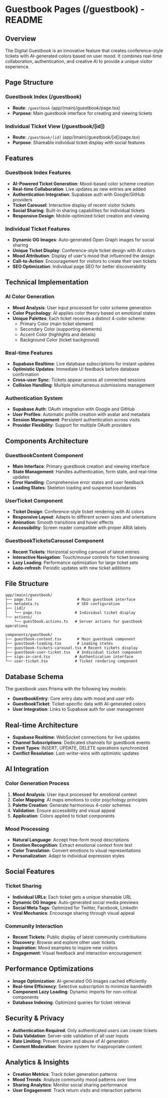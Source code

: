 # Guestbook Pages (/guestbook) - README

## Overview

The Digital Guestbook is an innovative feature that creates conference-style tickets with AI-generated colors based on user mood. It combines real-time collaboration, authentication, and creative AI to provide a unique visitor experience.

## Page Structure

### Guestbook Index (/guestbook)

- **Route**: `/guestbook` (app/(main)/guestbook/page.tsx)
- **Purpose**: Main guestbook interface for creating and viewing tickets

### Individual Ticket View (/guestbook/[id])

- **Route**: `/guestbook/[id]` (app/(main)/guestbook/[id]/page.tsx)
- **Purpose**: Shareable individual ticket display with social features

## Features

### Guestbook Index Features

- **AI-Powered Ticket Generation**: Mood-based color scheme creation
- **Real-time Collaboration**: Live updates as new entries are added
- **Authentication Integration**: Supabase auth with Google/GitHub providers
- **Ticket Carousel**: Interactive display of recent visitor tickets
- **Social Sharing**: Built-in sharing capabilities for individual tickets
- **Responsive Design**: Mobile-optimized ticket creation and viewing

### Individual Ticket Features

- **Dynamic OG Images**: Auto-generated Open Graph images for social sharing
- **Unique Ticket Display**: Conference-style ticket design with AI colors
- **Mood Attribution**: Display of user's mood that influenced the design
- **Call-to-Action**: Encouragement for visitors to create their own tickets
- **SEO Optimization**: Individual page SEO for better discoverability

## Technical Implementation

### AI Color Generation

- **Mood Analysis**: User input processed for color scheme generation
- **Color Psychology**: AI applies color theory based on emotional states
- **Unique Palettes**: Each ticket receives a distinct 4-color scheme:
  - Primary Color (main ticket element)
  - Secondary Color (supporting elements)
  - Accent Color (highlights and details)
  - Background Color (ticket background)

### Real-time Features

- **Supabase Realtime**: Live database subscriptions for instant updates
- **Optimistic Updates**: Immediate UI feedback before database confirmation
- **Cross-user Sync**: Tickets appear across all connected sessions
- **Collision Handling**: Multiple simultaneous submissions management

### Authentication System

- **Supabase Auth**: OAuth integration with Google and GitHub
- **User Profiles**: Automatic profile creation with avatar and metadata
- **Session Management**: Persistent authentication across visits
- **Provider Flexibility**: Support for multiple OAuth providers

## Components Architecture

### GuestbookContent Component

- **Main Interface**: Primary guestbook creation and viewing interface
- **State Management**: Handles authentication, form state, and real-time updates
- **Error Handling**: Comprehensive error states and user feedback
- **Loading States**: Skeleton loading and suspense boundaries

### UserTicket Component

- **Ticket Design**: Conference-style ticket rendering with AI colors
- **Responsive Layout**: Adapts to different screen sizes and orientations
- **Animation**: Smooth transitions and hover effects
- **Accessibility**: Screen reader compatible with proper ARIA labels

### GuestbookTicketsCarousel Component

- **Recent Tickets**: Horizontal scrolling carousel of latest entries
- **Interactive Navigation**: Touch/mouse controls for ticket browsing
- **Lazy Loading**: Performance optimization for large ticket sets
- **Auto-refresh**: Periodic updates with new ticket additions

## File Structure

```
app/(main)/guestbook/
├── page.tsx                    # Main guestbook interface
├── metadata.ts                 # SEO configuration
├── [id]/
│   └── page.tsx               # Individual ticket display
└── actions/
    └── guestbook.actions.ts   # Server actions for guestbook operations

components/guestbook/
├── guestbook-content.tsx       # Main guestbook component
├── guestbook-loading.tsx       # Loading states
├── guestbook-tickets-carousel.tsx # Recent tickets display
├── guestbook-user-ticket.tsx   # Individual ticket component
├── sign-in-card.tsx           # Authentication interface
└── user-ticket.tsx            # Ticket rendering component
```

## Database Schema

The guestbook uses Prisma with the following key models:

- **GuestbookEntry**: Core entry data with mood and user info
- **GuestbookTicket**: Ticket-specific data with AI-generated colors
- **User Integration**: Links to Supabase auth for user management

## Real-time Architecture

- **Supabase Realtime**: WebSocket connections for live updates
- **Channel Subscriptions**: Dedicated channels for guestbook events
- **Event Types**: INSERT, UPDATE, DELETE operations synchronized
- **Conflict Resolution**: Last-writer-wins with optimistic updates

## AI Integration

### Color Generation Process

1. **Mood Analysis**: User input processed for emotional context
2. **Color Mapping**: AI maps emotions to color psychology principles
3. **Palette Creation**: Generate harmonious 4-color schemes
4. **Validation**: Ensure accessibility and visual appeal
5. **Application**: Colors applied to ticket components

### Mood Processing

- **Natural Language**: Accept free-form mood descriptions
- **Emotion Recognition**: Extract emotional context from text
- **Color Translation**: Convert emotions to visual representations
- **Personalization**: Adapt to individual expression styles

## Social Features

### Ticket Sharing

- **Individual URLs**: Each ticket gets a unique shareable URL
- **Dynamic OG Images**: Auto-generated social media previews
- **Social Meta Tags**: Optimized for Twitter, Facebook, LinkedIn
- **Viral Mechanics**: Encourage sharing through visual appeal

### Community Interaction

- **Recent Tickets**: Public display of latest community contributions
- **Discovery**: Browse and explore other user tickets
- **Inspiration**: Mood examples to inspire new visitors
- **Engagement**: Visual feedback and interaction encouragement

## Performance Optimizations

- **Image Optimization**: AI-generated OG images cached efficiently
- **Real-time Efficiency**: Selective subscription to minimize bandwidth
- **Component Lazy Loading**: Dynamic imports for non-critical components
- **Database Indexing**: Optimized queries for ticket retrieval

## Security & Privacy

- **Authentication Required**: Only authenticated users can create tickets
- **Data Validation**: Server-side validation of all user inputs
- **Rate Limiting**: Prevent spam and abuse of AI generation
- **Content Moderation**: Review system for inappropriate content

## Analytics & Insights

- **Creation Metrics**: Track ticket generation patterns
- **Mood Trends**: Analyze community mood patterns over time
- **Sharing Analytics**: Monitor social sharing performance
- **User Engagement**: Track return visits and interaction patterns
